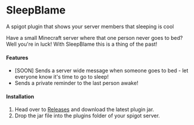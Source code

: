 # SleepBlame
A spigot plugin that shows your server members that sleeping is cool

Have a small Minecraft server where that one person never goes to bed? Well you're in luck! With SleepBlame this is a thing of the past!

#### Features
- [SOON] Sends a server wide message when someone goes to bed - let everyone know it's time to go to sleep!
- Sends a private reminder to the last person awake!

#### Installation
1. Head over to [Releases](https://github.com/Syrapt0r/SleepBlame/releases) and download the latest plugin jar.
1. Drop the jar file into the plugins folder of your spigot server.
